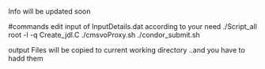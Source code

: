Info will be updated soon

#commands
edit input of InputDetails.dat according to your need
./Script_all
root -l -q Create_jdl.C
./cmsvoProxy.sh
./condor_submit.sh


output Files will be copied to current working directory ..and you have to hadd them 

